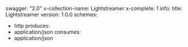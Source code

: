 swagger: "2.0"
x-collection-name: Lightstreamer
x-complete: 1
info:
  title: Lightstreamer
  version: 1.0.0
schemes:
- http
produces:
- application/json
consumes:
- application/json